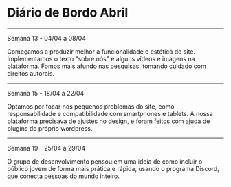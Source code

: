 # Diário de Bordo Abril 
---
Semana 13 - 04/04 à 08/04 

Começamos a produzir melhor a funcionalidade e estética do site. Implementamos o texto "sobre nós" e alguns vídeos e imagens na plataforma. Fomos mais afundo nas pesquisas, tomando cuidado com direitos autorais. 

----

Semana 15 - 18/04 à 22/04 

Optamos por focar nos pequenos problemas do site, como responsabilidade e compatibilidade com smartphones e tablets. A nossa plataforma precisava de ajustes no design, e foram feitos com ajuda de plugins do próprio wordpress. 

--- 
Semana 19 - 25/04 à 29/04 

O grupo de desenvolvimento pensou em uma ideia de como incluir o público jovem de forma mais prática e rápida, usando o programa Discord, que conecta pessoas do mundo inteiro.  
